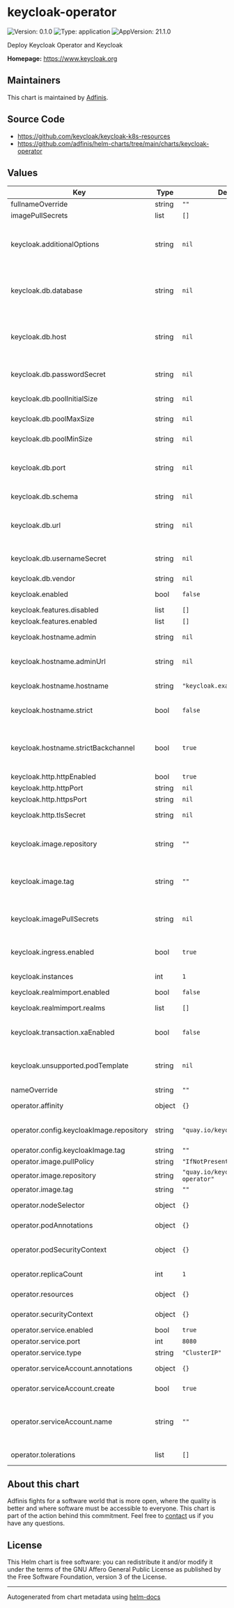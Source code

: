 # keycloak-operator

![Version: 0.1.0](https://img.shields.io/badge/Version-0.1.0-informational?style=flat-square) ![Type: application](https://img.shields.io/badge/Type-application-informational?style=flat-square) ![AppVersion: 21.1.0](https://img.shields.io/badge/AppVersion-21.1.0-informational?style=flat-square)

Deploy Keycloak Operator and Keycloak

**Homepage:** <https://www.keycloak.org>

## Maintainers
This chart is maintained by [Adfinis](https://adfinis.com/?pk_campaign=github&pk_kwd=helm-charts).

## Source Code

* <https://github.com/keycloak/keycloak-k8s-resources>
* <https://github.com/adfinis/helm-charts/tree/main/charts/keycloak-operator>

## Values

| Key | Type | Default | Description |
|-----|------|---------|-------------|
| fullnameOverride | string | `""` |  |
| imagePullSecrets | list | `[]` |  |
| keycloak.additionalOptions | string | `nil` | Configuration of the Keycloak server expressed as a keys and values that can be either direct values or references to secrets. |
| keycloak.db.database | string | `nil` | Sets the database name of the default JDBC URL of the chosen vendor. If the `url` option is set, this option is ignored. |
| keycloak.db.host | string | `nil` | Sets the hostname of the default JDBC URL of the chosen vendor. If the `url` option is set, this option is ignored. |
| keycloak.db.passwordSecret | string | `nil` | The reference to a secret holding the password of the database user. |
| keycloak.db.poolInitialSize | string | `nil` | The initial size of the connection pool. |
| keycloak.db.poolMaxSize | string | `nil` | The maximum size of the connection pool. |
| keycloak.db.poolMinSize | string | `nil` | The minimal size of the connection pool. |
| keycloak.db.port | string | `nil` | Sets the port of the default JDBC URL of the chosen vendor. If the `url` option is set, this option is ignored. |
| keycloak.db.schema | string | `nil` | The database schema to be used. |
| keycloak.db.url | string | `nil` | The full database JDBC URL. If not provided, a default URL is set based on the selected database vendor. |
| keycloak.db.usernameSecret | string | `nil` | The reference to a secret holding the username of the database user. |
| keycloak.db.vendor | string | `nil` | The database vendor. |
| keycloak.enabled | bool | `false` | Enable deploying a bundled keycloak with the operator |
| keycloak.features.disabled | list | `[]` | Disabled Keycloak features |
| keycloak.features.enabled | list | `[]` | Enabled Keycloak features |
| keycloak.hostname.admin | string | `nil` | The hostname for accessing the administration console. |
| keycloak.hostname.adminUrl | string | `nil` | Set the base URL for accessing the administration console. |
| keycloak.hostname.hostname | string | `"keycloak.example.com"` | Hostname for the Keycloak server. |
| keycloak.hostname.strict | bool | `false` | Disables dynamically resolving the hostname from request headers |
| keycloak.hostname.strictBackchannel | bool | `true` | By default backchannel URLs are dynamically resolved from request headers to allow internal and external applications. |
| keycloak.http.httpEnabled | bool | `true` | Enable a HTTP listener |
| keycloak.http.httpPort | string | `nil` | The used HTTP port |
| keycloak.http.httpsPort | string | `nil` | The used HTTPS port |
| keycloak.http.tlsSecret | string | `nil` | A secret containing the TLS configuration for HTTPS. |
| keycloak.image.repository | string | `""` | Overrides the operator.keycloakImage.image value whose default is quay.io/keycloak/keycloak |
| keycloak.image.tag | string | `""` | Overrides the operator.keycloakImage.tag value whose default is the chart appVersion. |
| keycloak.imagePullSecrets | string | `nil` | Secret(s) that might be used when pulling an image from a private container image registry or repository. |
| keycloak.ingress.enabled | bool | `true` | The deployment is, by default, exposed through a basic ingress. |
| keycloak.instances | int | `1` | Number of Keycloak instances in HA mode. |
| keycloak.realmimport.enabled | bool | `false` | Deploy realmimport resources |
| keycloak.realmimport.realms | list | `[]` | A list of realms to configure using the realmimport CRD. |
| keycloak.transaction.xaEnabled | bool | `false` | Determine whether Keycloak should use a non-XA datasource. |
| keycloak.unsupported.podTemplate | string | `nil` | You can configure values that will be merged with the one configured by default by the operator. |
| nameOverride | string | `""` |  |
| operator.affinity | object | `{}` | Affinity for Operator Deployment. |
| operator.config.keycloakImage.repository | string | `"quay.io/keycloak/keycloak"` | Default keycloak image to use if non was specified in the Keycloak CRD. |
| operator.config.keycloakImage.tag | string | `""` |  |
| operator.image.pullPolicy | string | `"IfNotPresent"` | Pull policy for Operator. |
| operator.image.repository | string | `"quay.io/keycloak/keycloak-operator"` | Operator Image source. |
| operator.image.tag | string | `""` |  |
| operator.nodeSelector | object | `{}` | Node selector for Operator Deployment. |
| operator.podAnnotations | object | `{}` | Annotations to set on the Operator Deployment. |
| operator.podSecurityContext | object | `{}` | Pod security group configuration for Operator Deployment. |
| operator.replicaCount | int | `1` | Number or oeprator pods to start. |
| operator.resources | object | `{}` | Resource requests and limits for Operator Deployment. |
| operator.securityContext | object | `{}` | Security context for Operator Deployment. |
| operator.service.enabled | bool | `true` | Enable creation of Service |
| operator.service.port | int | `8080` | Service port for Operator. |
| operator.service.type | string | `"ClusterIP"` | Service type for Operator. |
| operator.serviceAccount.annotations | object | `{}` | Annotations to add to the service account |
| operator.serviceAccount.create | bool | `true` | Specifies whether a service account should be created. |
| operator.serviceAccount.name | string | `""` | The name of the service account to use. If not set and create is true, a name is generated using the fullname template |
| operator.tolerations | list | `[]` | Tolerations for Operator Deployment. |

## About this chart

Adfinis fights for a software world that is more open, where the quality is
better and where software must be accessible to everyone. This chart
is part of the action behind this commitment. Feel free to
[contact](https://adfinis.com/kontakt/?pk_campaign=github&pk_kwd=helm-charts)
us if you have any questions.

## License

This Helm chart is free software: you can redistribute it and/or modify it under the terms
of the GNU Affero General Public License as published by the Free Software Foundation,
version 3 of the License.

----------------------------------------------
Autogenerated from chart metadata using [helm-docs](https://github.com/norwoodj/helm-docs/)
